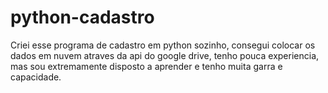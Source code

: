 # python-cadastro

Criei esse programa de cadastro em python sozinho, consegui colocar os dados em nuvem atraves da api do google drive, tenho pouca experiencia, mas sou extremamente disposto a aprender e tenho muita garra e capacidade.
